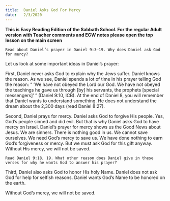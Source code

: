 ```yaml
---
title:  Daniel Asks God For Mercy
date:   2/3/2020
---
```


**This is Easy Reading Edition of the Sabbath School. For the regular Adult version with Teacher comments and EGW notes please open the top lesson on the main screen** 

`Read about Daniel’s prayer in Daniel 9:3–19. Why does Daniel ask God for mercy?`

Let us look at some important ideas in Daniel’s prayer:

First, Daniel never asks God to explain why the Jews suffer. Daniel knows the reason. As we see, Daniel spends a lot of time in his prayer telling God the reason: “ ‘We have not obeyed the Lord our God. We have not obeyed the teachings he gave us through [by] his servants, the prophets [special messengers]’ ” (Daniel 9:10, ICB). At the end of Daniel 8, you will remember that Daniel wants to understand something. He does not understand the dream about the 2,300 days (read Daniel 8:27).

Second, Daniel prays for mercy. Daniel asks God to forgive His people. Yes, God’s people sinned and did evil. But that is why Daniel asks God to have mercy on Israel. Daniel’s prayer for mercy shows us the Good News about Jesus. We are sinners. There is nothing good in us. We cannot save ourselves. We need God’s mercy to save us. We have done nothing to earn God’s forgiveness or mercy. But we must ask God for this gift anyway. Without His mercy, we will not be saved.

`Read Daniel 9:18, 19. What other reason does Daniel give in these verses for why he wants God to answer his prayer?`

Third, Daniel also asks God to honor His holy Name. Daniel does not ask God for help for selfish reasons. Daniel wants God’s Name to be honored on the earth.

Without God’s mercy, we will not be saved.
